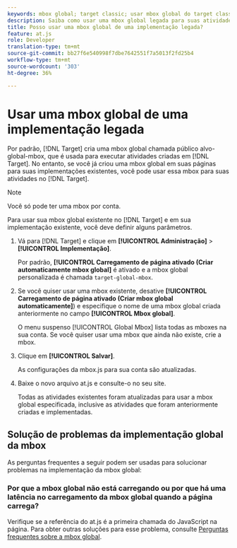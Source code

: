 ```yaml
---
keywords: mbox global; target classic; usar mbox global do target classic
description: Saiba como usar uma mbox global legada para suas atividades Adobe Target se você já tiver criado uma mbox global em suas páginas para suas implementações herdadas.
title: Posso usar uma mbox global de uma implementação legada?
feature: at.js
role: Developer
translation-type: tm+mt
source-git-commit: bb27f6e540998f7dbe7642551f7a5013f2fd25b4
workflow-type: tm+mt
source-wordcount: '303'
ht-degree: 36%

---
```



# Usar uma mbox global de uma implementação legada

Por padrão, [!DNL Target] cria uma mbox global chamada público alvo-global-mbox, que é usada para executar atividades criadas em [!DNL Target]. No entanto, se você já criou uma mbox global em suas páginas para suas implementações existentes, você pode usar essa mbox para suas atividades no [!DNL Target].

>[!NOTE]
>
>Você só pode ter uma mbox por conta.

Para usar sua mbox global existente no [!DNL Target] e em sua implementação existente, você deve definir alguns parâmetros.

1. Vá para [!DNL Target] e clique em **[!UICONTROL Administração]** > **[!UICONTROL Implementação]**.

   Por padrão, **[!UICONTROL Carregamento de página ativado (Criar automaticamente mbox global]** é ativado e a mbox global personalizada é chamada `target-global-mbox`.

1. Se você quiser usar uma mbox existente, desative **[!UICONTROL Carregamento de página ativado (Criar mbox global automaticamente]**) e especifique o nome de uma mbox global criada anteriormente no campo **[!UICONTROL Mbox global]**.

   O menu suspenso [!UICONTROL Global Mbox] lista todas as mboxes na sua conta. Se você quiser usar uma mbox que ainda não existe, crie a mbox.

1. Clique em **[!UICONTROL Salvar]**.

   As configurações da mbox.js para sua conta são atualizadas.

1. Baixe o novo arquivo at.js e consulte-o no seu site.

   Todas as atividades existentes foram atualizadas para usar a mbox global especificada, inclusive as atividades que foram anteriormente criadas e implementadas.

## Solução de problemas da implementação global da mbox

As perguntas frequentes a seguir podem ser usadas para solucionar problemas na implementação da mbox global:

### Por que a mbox global não está carregando ou por que há uma latência no carregamento da mbox global quando a página carrega?

Verifique se a referência do at.js é a primeira chamada do JavaScript na página. Para obter outras soluções para esse problema, consulte [Perguntas frequentes sobre a mbox global](/help/c-implementing-target/c-implementing-target-for-client-side-web/c-target-atjs-faq/global-mbox-frequently-asked-questions.md).
